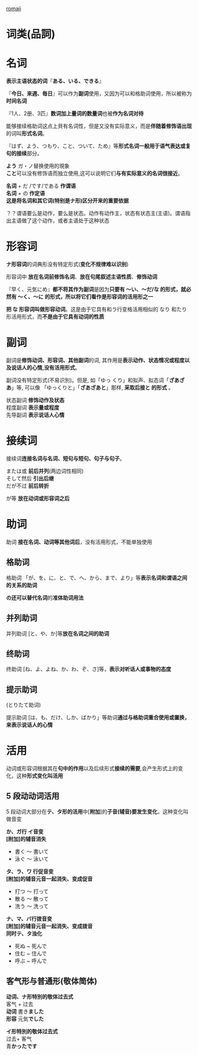 
[romaji](../romaji.md)

词类(品詞)
===


# 名词

**表示主语状态的词**『**ある、いる、できる**』


『**今日、来週、毎日**』可以作为**副词**使用，又因为可以和格助词使用，所以被称为**时间名词**

『1人、2册、3匹』**数词加上量词的数量词**也被**作为名词对待**

能够接续格助词这点上貝有名词性，但是又没有实际意义，而是**伴随着修饰语出现**的词叫**形式名词**。

『はず、よう、つもり、こと、ついて、ため』等**形式名词一般用于语气表达或复句的接续**部分。


**よう** ガ・ノ替换使用的現象  
**こと**可以没有修饰语而独立使用,这可以说明它们**与有实际意义的名词很接近**。

**名词** + だ /です/である **作谓语**   
**名词** + の **作定语**   
**这是将名词和其它词(特别是ナ形)区分开来的重要依据**

？？谓语要么是动作，要么是状态。动作有动作主，状态有状态主(主语)。谓语指出主语做了这个动作，或者主语处于这种状态















# 形容词

**ナ形容词**的词典形没有特定形式(**变化不规律难以识别**)


形容词中  **放在名词前修饰名词**、**放在句尾叙述主语性质**、**修饰动词**

『早く、元気にめ』**都不将其作为副词**是因为**只要有 ～い、～だ/な 的形式，就必然有 ～く、～に 的形式，所以将它们看作是形容词的活用形之一**

**把 な 形容词叫做形容动词**。这是由于它具有和ラ行变格活用相似的 なり 和たり 形活用形式，而**不是由于它具有动词的性质**


副词
===

副词是**修饰动词、形容词、其他副词**的词, 其作用是**表示动作、状态情况或程度以及说话人的心情,没有活用形式**。


副词没有特定形式(不易识別)。但是, 如「ゆっ
くり」和拟声、拟态词「**ざあざあ**」等, 可以像 「ゆっくりと」「**ざあざあと**」那样, **采取后接と 的形式** 。

状态副词 **修饰动作及状态**  
程度副词 **表示量或程度**  
先导副词  **表示说话人心情**  


接续词
===

接续词**连接名词与名词、短句与短句、句子与句子**。

または或      **前后并列**(两边词性相同)  
そして然后  **引出后继**  
だが不过  **前后转折**  

が等  **放在动词或形容词之后**



助词
===

助词 **接在名词、动词等其他词后**，没有活用形式，不能单独使用

## 格助词

格助词 「が、を、に、と、で、へ、から、まで、より」等**表示名词和谓语之间的关系的助词**

**の还可以替代名词**的**准体助词用法**


## 并列助词

并列助词  [と、や、か]等**放在名词之间的助词**

## 终助词

终助词  [ね、よ、よね、か、わ、ぞ、さ]等，**表示对听话人或事物的态度**

## 提示助词  
(とりたて助词)

提示助词 [は、も、だけ、しか、ばかり」等助词**通过与格助词重合使用或置换，来表示说话人的心情**



活用
===

动词或形容词根据其在**句中的作用**以及后续形式**接续的需要**,会产生形式上的变化，这种**形式变化叫活用**

## 5 段动动词活用

5 段动词大部分在**テ、タ形的活用**中[**附加**]的**子音(辅音)要发生变化**，这种变化叫做音变  

**か、ガ行 イ音变**   
**[**附加**]的辅音消失**   
- 書く 〜 書いて    
- 泳ぐ 〜 泳いて

**タ、ラ、ワ 行促音变**  
**[**附加**]的辅音元音一起消失、变成促音**
- 打つ 〜 打って  
- 散る 〜 散って  
- 洗う 〜 洗って  

**ナ、マ、バ行拨音变**   
**[**附加**]的辅音元音一起消失、变成拨音**  
**同时テ、タ浊化**
- 死ぬ ~ 死んで  
- 住む ~ 住んで  
- 呼ぶ ~ 呼んで  


## 客气形与普通形(敬体简体)

**动词、ナ形特別的敬体过去式**  
客气 + 过去  
**动词**  書き**ました**   
**形容**  元気**でした**  

**イ形特別的敬体过去式**  
过去+ 客气  
青**かったです**  



































